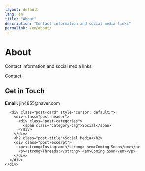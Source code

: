 ```yaml
---
layout: default
lang: en
title: "About"
description: "Contact information and social media links"
permalink: /en/about/
---
```


<div class="hero">
  <div class="hero-content">
    <h1>About</h1>
    <p>Contact information and social media links</p>
  </div>
</div>

<div class="posts">
  <div class="container">
    <div class="posts-grid">
      <div class="post-card" style="cursor: default;">
        <div class="post-header">
          <div class="post-categories">
            <span class="category-tag">Contact</span>
          </div>
        </div>
        <h2 class="post-title">Get in Touch</h2>
        <div class="post-excerpt">
          <p><strong>Email:</strong> jih4855@naver.com</p>
        </div>
      </div>
      
      <div class="post-card" style="cursor: default;">
        <div class="post-header">
          <div class="post-categories">
            <span class="category-tag">Social</span>
          </div>
        </div>
        <h2 class="post-title">Social Media</h2>
        <div class="post-excerpt">
          <p><strong>Instagram:</strong> <em>Coming Soon</em></p>
          <p><strong>Threads:</strong> <em>Coming Soon</em></p>
        </div>
      </div>
    </div>
  </div>
</div>